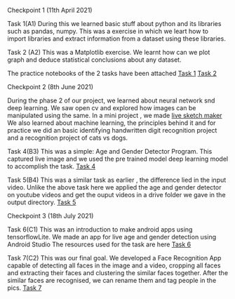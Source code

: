 Checkpoint 1 (11th April 2021)

Task 1(A1)
During this we learned basic stuff about python and its libraries such as pandas, numpy. This was a exercise in which we leart how to import libraries and extract information from a dataset using these libraries.

Task 2 (A2)
This was a Matplotlib exercise. We learnt how can we plot graph and deduce statistical conclusions about any dataset. 

The practice notebooks of the 2 tasks have been attached  [Task 1](https://github.com/ojasvi-kathuria/SoC-Tasks/blob/main/task_1.ipynb)
[Task 2](https://github.com/ojasvi-kathuria/SoC-Tasks/blob/main/task_2.ipynb)


Checkpoint 2 (8th June 2021)

During the phase 2 of our project, we learned about neural network snd deep learning.
We saw open cv and explored how images can be manipulated using the same. In a mini project , we made [live sketch maker](https://github.com/ojasvi-kathuria/SoC-Tasks/blob/main/Live%20Sketch%20Using%20Webcam.ipynb) We also learned about machine learning, the principles behind it and for practice we did an basic identifying handwritten digit recognition project and a recognition project of cats vs dogs. 

Task 4(B3)
This was a simple: Age and Gender Detector Program. This captured live image and we used the pre trained model deep learning model to accomplish the task.
[Task 4](https://github.com/ojasvi-kathuria/SoC-Tasks/blob/main/Task%204)

Task 5(B4)
This was a similar task as earlier , the difference lied in the input video. Unlike the above task here we applied the age and gender detector on youtube videos and get the ouput videos in a drive folder we gave in the output directory. 
[Task 5](https://github.com/ojasvi-kathuria/SoC-Tasks/blob/main/Task%205.ipynb)

Checkpoint 3 (18th July 2021)

Task 6(C1)
This was an introduction to make android apps using tensorflowLite. We made an app for live age and gender detection using Android Studio 
The resources used for the task are here [Task 6](https://github.com/ojasvi-kathuria/SoC-Tasks/blob/main/Task_6_SoC.ipynb)

Task 7(C2)
This was our final goal. We developed a Face Recognition App capable of detecting all faces in the image and a video, cropping all faces and extracting their faces and clustering the similar faces together. After the similar faces are recognised, we can rename them and tag people in the pics. 
[Task 7](https://github.com/ojasvi-kathuria/SoC-Tasks/blob/main/Task_7%20.ipynb)
